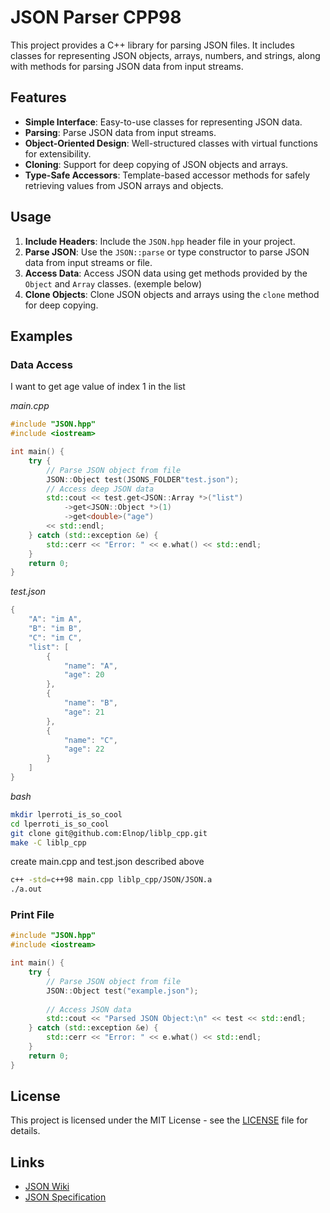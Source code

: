 # JSON Parser CPP98

This project provides a C++ library for parsing JSON files. It includes classes for representing JSON objects, arrays, numbers, and strings, along with methods for parsing JSON data from input streams.

## Features

- **Simple Interface**: Easy-to-use classes for representing JSON data.
- **Parsing**: Parse JSON data from input streams.
- **Object-Oriented Design**: Well-structured classes with virtual functions for extensibility.
- **Cloning**: Support for deep copying of JSON objects and arrays.
- **Type-Safe Accessors**: Template-based accessor methods for safely retrieving values from JSON arrays and objects.

## Usage

1. **Include Headers**: Include the `JSON.hpp` header file in your project.
2. **Parse JSON**: Use the `JSON::parse` or type constructor to parse JSON data from input streams or file.
3. **Access Data**: Access JSON data using get methods provided by the `Object` and `Array` classes. (exemple below)
4. **Clone Objects**: Clone JSON objects and arrays using the `clone` method for deep copying.

## Examples

### Data Access

I want to get age value of index 1 in the list

*main.cpp*
```cpp
#include "JSON.hpp"
#include <iostream>

int main() {
    try {
        // Parse JSON object from file
        JSON::Object test(JSONS_FOLDER"test.json");
        // Access deep JSON data
        std::cout << test.get<JSON::Array *>("list")
            ->get<JSON::Object *>(1)
            ->get<double>("age")
        << std::endl;
    } catch (std::exception &e) {
        std::cerr << "Error: " << e.what() << std::endl;
    }
    return 0;
}
```

*test.json*
```cpp
{
    "A": "im A",
    "B": "im B",
    "C": "im C",
    "list": [
        {
            "name": "A",
            "age": 20
        },
        {
            "name": "B",
            "age": 21
        },
        {
            "name": "C",
            "age": 22
        }
    ]
}
```
*bash*
```bash
mkdir lperroti_is_so_cool
cd lperroti_is_so_cool
git clone git@github.com:Elnop/liblp_cpp.git
make -C liblp_cpp
```
create main.cpp and test.json described above

```bash
c++ -std=c++98 main.cpp liblp_cpp/JSON/JSON.a
./a.out
```
### Print File

```cpp
#include "JSON.hpp"
#include <iostream>

int main() {
    try {
        // Parse JSON object from file
        JSON::Object test("example.json");
        
        // Access JSON data
        std::cout << "Parsed JSON Object:\n" << test << std::endl;
    } catch (std::exception &e) {
        std::cerr << "Error: " << e.what() << std::endl;
    }
    return 0;
}
```

## License

This project is licensed under the MIT License - see the [LICENSE](https://opensource.org/license/mit) file for details.

## Links

- [JSON Wiki](https://fr.wikipedia.org/wiki/JavaScript_Object_Notation)
- [JSON Specification](https://www.json.org/json-en.html)